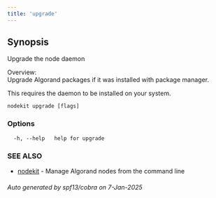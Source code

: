 ```yaml
---
title: 'upgrade'
---
```


## Synopsis

Upgrade the node daemon

Overview:  
Upgrade Algorand packages if it was installed with package manager.

This requires the daemon to be installed on your system.

```
nodekit upgrade [flags]
```

### Options

```
  -h, --help   help for upgrade
```

### SEE ALSO

- [nodekit](/reference/nodekit) - Manage Algorand nodes from the command line

###### Auto generated by spf13/cobra on 7-Jan-2025
